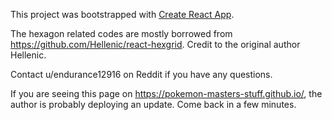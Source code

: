 This project was bootstrapped with [Create React App](https://github.com/facebook/create-react-app).

The hexagon related codes are mostly borrowed from https://github.com/Hellenic/react-hexgrid. Credit to the original author Hellenic.

Contact u/endurance12916 on Reddit if you have any questions.

If you are seeing this page on https://pokemon-masters-stuff.github.io/, the author is probably deploying an update. Come back in a few minutes.
